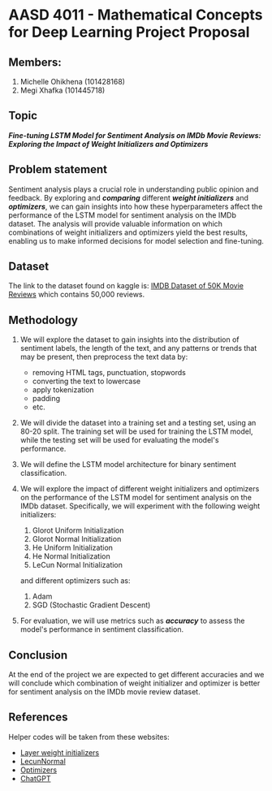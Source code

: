 # AASD 4011 - Mathematical Concepts for Deep Learning Project Proposal

## Members: 

1. Michelle Ohikhena (101428168) 
2. Megi Xhafka (101445718)

## Topic

***Fine-tuning LSTM Model for Sentiment Analysis on IMDb Movie Reviews: Exploring the Impact of Weight Initializers and Optimizers***

## Problem statement

Sentiment analysis plays a crucial role in understanding public opinion and feedback. By exploring and ***comparing*** different ***weight initializers*** and ***optimizers***, we can gain insights into how these hyperparameters affect the performance of the LSTM model for sentiment analysis on the IMDb dataset. The analysis will provide valuable information on which combinations of weight initializers and optimizers yield the best results, enabling us to make informed decisions for model selection and fine-tuning.

## Dataset

The link to the dataset found on kaggle is: [IMDB Dataset of 50K Movie Reviews](https://www.kaggle.com/datasets/lakshmi25npathi/imdb-dataset-of-50k-movie-reviews?sele=&select=IMDB+Dataset.csv) which contains 50,000 reviews.

## Methodology

1. We will explore the dataset to gain insights into the distribution of sentiment labels, the length of the text, and any patterns or trends that may be present, then preprocess the text data by: 

    - removing HTML tags, punctuation, stopwords
    - converting the text to lowercase
    - apply tokenization
    - padding
    - etc.

2. We will divide the dataset into a training set and a testing set, using an 80-20 split. The training set will be used for training the LSTM model, while the testing set will be used for evaluating the model's performance.

3. We will define the LSTM model architecture for binary sentiment classification. 

4. We will explore the impact of different weight initializers and optimizers on the performance of the LSTM model for sentiment analysis on the IMDb dataset. Specifically, we will experiment with the following weight initializers:

    1. Glorot Uniform Initialization
    2. Glorot Normal Initialization
    3. He Uniform Initialization
    4. He Normal Initialization
    5. LeCun Normal Initialization

    and different optimizers such as:

    1. Adam
    2. SGD (Stochastic Gradient Descent)


5. For evaluation, we will use metrics such as ***accuracy*** to assess the model's performance in sentiment classification. 

## Conclusion 

At the end of the project we are expected to get different accuracies and we will conclude which combination of weight initializer and optimizer is better for sentiment analysis on the IMDb movie review dataset.

## References 

Helper codes will be taken from these websites:
- [Layer weight initializers](https://keras.io/api/layers/initializers/#randomnormal-class)
- [LecunNormal](https://www.tensorflow.org/api_docs/python/tf/keras/initializers/LecunNormal)
- [Optimizers](https://keras.io/api/optimizers/)
- [ChatGPT](https://chat.openai.com/)
